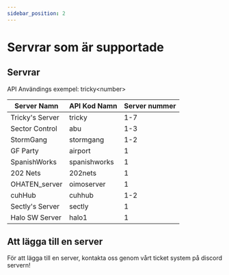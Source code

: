 ```yaml
---
sidebar_position: 2
---
```


# Servrar som är supportade

## Servrar
API Användings exempel: <span class="code-text">tricky&lt;number&gt;</span>

| Server Namn     | API Kod Namn | Server nummer |
| --------------- | ------------ | ------------- |
| Tricky's Server | tricky       | 1-7           |
| Sector Control  | abu          | 1-3           |
| StormGang       | stormgang    | 1-2           |
| GF Party        | airport      | 1             |
| SpanishWorks    | spanishworks | 1             |
| 202 Nets        | 202nets      | 1             |
| OHATEN_server   | oimoserver   | 1             |
| cuhHub          | cuhhub       | 1-2           |
| Sectly's Server | sectly       | 1             |
| Halo SW Server  | halo1        | 1             |

## Att lägga till en server
För att lägga till en server, kontakta oss genom vårt ticket system på discord servern!